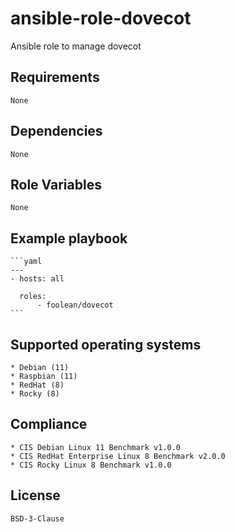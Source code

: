 # ansible-role-dovecot

Ansible role to manage dovecot


## Requirements

    None


## Dependencies

    None


## Role Variables

    None


## Example playbook

    ```yaml
    ---
    - hosts: all

      roles:
          - foolean/dovecot
    ```


## Supported operating systems

    * Debian (11)
    * Raspbian (11)
    * RedHat (8)
    * Rocky (8)


## Compliance

    * CIS Debian Linux 11 Benchmark v1.0.0
    * CIS RedHat Enterprise Linux 8 Benchmark v2.0.0
    * CIS Rocky Linux 8 Benchmark v1.0.0


## License

    BSD-3-Clause
